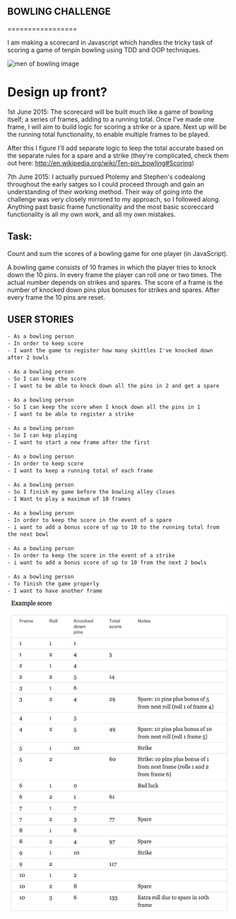 ## BOWLING CHALLENGE
=================

I am making a scorecard in Javascript which handles the tricky task of scoring a game of tenpin bowling using TDD and OOP techniques.

![men of bowling image](http://okcmod.com/wp-content/uploads/2012/10/Men-Bowling-vintage.jpg)

# Design up front?

1st June 2015:
The scorecard will be built much like a game of bowling itself; a series of frames, adding to a running total. Once I've made one frame, I will aim to build logic for scoring a strike or a spare. Next up will be the running total functionality, to enable multiple frames to be played.

After this I figure I'll add separate logic to leep the total accurate based on the separate rules for a spare and a strike (they're complicated, check them out here: http://en.wikipedia.org/wiki/Ten-pin_bowling#Scoring)

7th June 2015:
I actually pursued Ptolemy and Stephen's codealong throughout the early satges so I could proceed through and gain an understanding of their working method. Their way of going into the challenge was very closely mirrored to my approach, so I followed along. Anything past basic frame functionality and the most basic scoreccard functionality is all my own work, and all my own mistakes.

Task:
-----

Count and sum the scores of a bowling game for one player (in JavaScript).

A bowling game consists of 10 frames in which the player tries to knock down the 10 pins. In every frame the player can roll one or two times. The actual number depends on strikes and spares. The score of a frame is the number of knocked down pins plus bonuses for strikes and spares. After every frame the 10 pins are reset.


## USER STORIES
```
- As a bowling person
- In order to keep score
- I want the game to register how many skittles I've knocked down after 2 bowls

- As a bowling person
- So I can keep the score
- I want to be able to knock down all the pins in 2 and get a spare

- As a bowling person
- So I can keep the score when I knock down all the pins in 1
- I want to be able to register a strike

- As a bowling person
- So I can kep playing
- I want to start a new frame after the first

- As a bowling person
- In order to keep score
- I want to keep a running total of each frame

- As a bowling person
- So I finish my game before the bowling alley closes
- I Want to play a maximum of 10 frames

- As a bowling person
- In order to keep the score in the event of a spare
- i want to add a bonus score of up to 10 to the running total from the next bowl

- As a bowling person
- In order to keep the score in the event of a strike
- i want to add a bonus score of up to 10 from the next 2 bowls

- As a bowling person
- To finish the game properly
- I want to have another frame
```

![Ten Pin Score Example](images/example_ten_pin_scoring.png)
